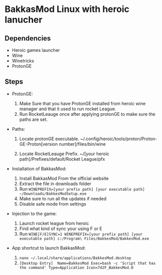 # BakkasMod Linux with heroic lanucher 

## Dependencies

- Heroic games launcher
- Wine
- Winetricks
- ProtonGE

## Steps 
- ProtonGE:
    
    1. Make Sure that you have ProtonGE installed from heroic wine manager and that it used to run rocket League.
    2. Run RocketLeauge once after applying protonGE to make sure the paths are set.

- Paths:

    1. Locate protonGE executable.
        ~/.config/heroic/tools/proton/Proton-GE-Proton[version number]/files/bin/wine

    2. Locate RocketLeauge Prefix.
        ~/[your heroic path]/Prefixes/default/Rocket League/pfx

- Installation of BakkasMod: 

    1. Install BakkasMod From the official website
    2. Extract the file in downloads folder
    3. Run `WINEPREFIX=[your prefix path] [your executable path] ~/Downloads/BakkesModSetup.exe`
    4. Make sure to run all the updates if needed
    5. Disable safe mode from settings

- Injection to the game:

    1. Launch rocket league from heroic
    2. Find what kind of sync your using F or E 
    3. Run `WINE[F/E]SYNC=1 WINEPREFIX=[your prefix path] [your executable path] c:/Program\ Files/BakkesMod/BakkesMod.exe`

- App shortcut to launch BakkasMod:

    1. `nano ~/.local/share/applications/BakkesMod.desktop`
    2. `[Desktop Entry] 
        Name=BakkesMod
        Exec=bash -c 'Script that has the command'
        Type=Application
        Icon=742F_BakkesMod.0`
